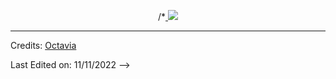 <p align="center">
	/*<a href="https://github.com/fleetimee/fleetimee">
		<img src="https://raw.githubusercontent.com/vviia/vviia/main/github-metrics.svg">
	</a>
</p>

<!-- 
## Aulia Octavia  
[![Twitter Badge](https://img.shields.io/badge/-@octaviaavn-1ca0f1?style=flat-square&labelColor=1ca0f1&logo=twitter&logoColor=white&link=https://twitter.com/octaviaavn)](https://twitter.com/octaviaavn) [![Medium Badge](https://img.shields.io/badge/-@vviia-03a57a?style=flat-square&labelColor=000000&logo=Medium&link=[https://medium.com/@vviia](https://medium.com/@vviia))](https://medium.com/@vviia)
[![Gmail Badge](https://img.shields.io/badge/-hellovviia@gmail.com-c14438?style=flat-square&logo=Gmail&logoColor=white&link=mailto:hellovviia@gmail.com)](mailto:hellovviia@gmail.com)

## Hi 👋, 
I'm Octavia, I'm a physics student 👨‍💻 who is passionate about web technologies and data sometimes. I'm also a self procliamed internet surfer
🏄‍♂️. 

- 🔭 I’m currently working on Web Apps 
- 🌱 I’m currently learning Dart and Ruby
- 💬 Ask me about: tech, memes, kpop
- 😄 Pronouns: she/her
-  ⚡ Languages: Go, Python


> 精神を保つ



<!--
**KunalRaghav/KunalRaghav** is a ✨ _special_ ✨ repository because its `README.md` (this file) appears on your GitHub profile.

Here are some ideas to get you started:

- 🔭 I’m currently working on ...
- 🌱 I’m currently learning ...
- 👯 I’m looking to collaborate on ...
- 🤔 I’m looking for help with ...
- 💬 Ask me about ...
- 📫 How to reach me: ...
- 😄 Pronouns: ...
- ⚡ Fun fact: ...
-->

-----
Credits: [Octavia](https://github.com/vviia)

Last Edited on: 11/11/2022
 -->
